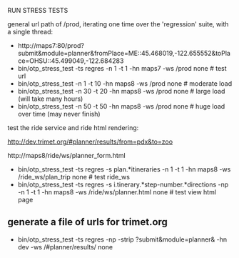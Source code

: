 RUN STRESS TESTS 



general url path of /prod, iterating one time over the 'regression' suite, with a single thread:

* http://maps7:80/prod?submit&module=planner&fromPlace=ME::45.468019,-122.655552&toPlace=OHSU::45.499049,-122.684283
* bin/otp_stress_test  -ts regres -n 1 -t 1 -hn maps7 -ws /prod none # test url
* bin/otp_stress_test -n  1 -t 10 -hn maps8 -ws /prod none  # moderate load 
* bin/otp_stress_test -n 30 -t 20 -hn maps8 -ws /prod none  # large load (will take many hours)
* bin/otp_stress_test -n 50 -t 50 -hn maps8 -ws /prod none  # huge load over time (may never finish)


test the ride service and ride html rendering:

http://dev.trimet.org/#planner/results/from=pdx&to=zoo

http://maps8/ride/ws/planner_form.html

* bin/otp_stress_test -ts regres -s plan.*itineraries -n 1 -t 1 -hn maps8 -ws /ride_ws/plan_trip none # test ride_ws
* bin/otp_stress_test -ts regres -s i.tinerary.*step-number.*directions -np -n 1 -t 1 -hn maps8 -ws /ride/ws/planner.html none # test view html page 

## generate a file of urls for trimet.org
* bin/otp_stress_test -ts regres -np -strip ?submit\&module=planner\& -hn dev -ws /#planner/results/ none 
